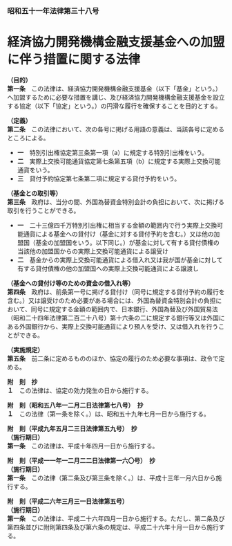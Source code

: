 ### 昭和五十一年法律第三十八号  
# 経済協力開発機構金融支援基金への加盟に伴う措置に関する法律  
  
**（目的）**  
**第一条**　この法律は、経済協力開発機構金融支援基金（以下「基金」という。）へ加盟するために必要な措置を講じ、及び経済協力開発機構金融支援基金を設立する協定（以下「協定」という。）の円滑な履行を確保することを目的とする。  
  
**（定義）**  
**第二条**　この法律において、次の各号に掲げる用語の意義は、当該各号に定めるところによる。  
* **一**　特別引出権協定第三条第一項（a）に規定する特別引出権をいう。  
* **二**　実際上交換可能通貨協定第七条第五項（b）に規定する実際上交換可能通貨をいう。  
* **三**　貸付予約協定第七条第二項に規定する貸付予約をいう。  
  
**（基金との取引等）**  
**第三条**　政府は、当分の間、外国為替資金特別会計の負担において、次に掲げる取引を行うことができる。  
* **一**　二十三億四千万特別引出権に相当する金額の範囲内で行う実際上交換可能通貨による基金への貸付け（基金に対する貸付予約を含む。）又は他の加盟国（基金の加盟国をいう。以下同じ。）が基金に対して有する貸付債権の当該他の加盟国からの実際上交換可能通貨による譲受け  
* **二**　基金からの実際上交換可能通貨による借入れ又は我が国が基金に対して有する貸付債権の他の加盟国への実際上交換可能通貨による譲渡し  
  
**（基金への貸付け等のための資金の借入れ等）**  
**第四条**　政府は、前条第一号に掲げる貸付け（同号に規定する貸付予約の履行を含む。）又は譲受けのため必要がある場合には、外国為替資金特別会計の負担において、同号に規定する金額の範囲内で、日本銀行、外国為替及び外国貿易法（昭和二十四年法律第二百二十八号）第十六条の二に規定する銀行等又は外国にある外国銀行から、実際上交換可能通貨により預人を受け、又は借入れを行うことができる。  
  
**（実施規定）**  
**第五条**　前二条に定めるもののほか、協定の履行のため必要な事項は、政令で定める。  
  
**附　則　抄**  
**１**　この法律は、協定の効力発生の日から施行する。  
  
**附　則（昭和五八年一二月二日法律第七八号）　抄**  
**１**　この法律（第一条を除く。）は、昭和五十九年七月一日から施行する。  
  
**附　則（平成九年五月二三日法律第五九号）　抄**  
**（施行期日）**  
**第一条**　この法律は、平成十年四月一日から施行する。  
  
**附　則（平成一一年一二月二二日法律第一六〇号）　抄**  
**（施行期日）**  
**第一条**　この法律（第二条及び第三条を除く。）は、平成十三年一月六日から施行する。  
  
**附　則（平成二六年三月三一日法律第五号）**  
**（施行期日）**  
**第一条**　この法律は、平成二十六年四月一日から施行する。ただし、第二条及び第四条並びに附則第四条及び第六条の規定は、平成二十六年十月一日から施行する。  
  
